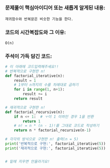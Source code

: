 ### 문제풀이 핵심아이디어 또는 새롭게 알게된 내용: 
    재귀함수와 반복문은 비슷한 기능을 한다.
    
### 코드의 시간복잡도와 그 이유:
    O(n)
    
    
### 주석이 가득 담긴 코드:
```python
# 이 아래에 코드입력해주세요!!
# 반복적으로 구현한 n!
def factorial_iterative(n):
    result = 1
    # 1부터 n까지의 수를 차례대로 곱하기
    for i in range(1, n+1):
        result += i
    return result

# 재귀적으로 구현한 n!
def factorial_recursive(n):
    if n <+ 1:  # ㅜ이 1 이하인 경우 1을 반환
        return 1
    # n! = n * (n - 1)!를 그대로 코드로 작성하기
    return n * factorial_recursive(n-1)

# 각각의 방식으로 구현한 n! 출력(n = 5)
print('반복적으로 구현:', factorial_iterative(5))
print('재귀적으로 구현:', factorial_iterative(5))


# 밑에 지우면 안올라가요!
```